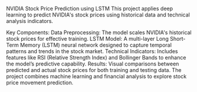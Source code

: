 NVIDIA Stock Price Prediction using LSTM
This project applies deep learning to predict NVIDIA's stock prices using historical data and technical analysis indicators.

Key Components:
Data Preprocessing: The model scales NVIDIA's historical stock prices for effective training.
LSTM Model: A multi-layer Long Short-Term Memory (LSTM) neural network designed to capture temporal patterns and trends in the stock market.
Technical Indicators: Includes features like RSI (Relative Strength Index) and Bollinger Bands to enhance the model’s predictive capability.
Results: Visual comparisons between predicted and actual stock prices for both training and testing data.
The project combines machine learning and financial analysis to explore stock price movement prediction.
